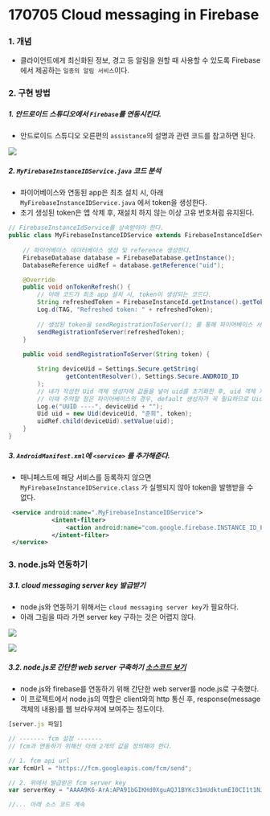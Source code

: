 # 170705 Cloud messaging in Firebase

### 1. 개념

- 클라이언트에게 최신화된 정보, 경고 등 알림을 원할 때 사용할 수 있도록 Firebase에서 제공하는 `일종의 알림 서비스`이다.



### 2. 구현 방법

##### 1. 안드로이드 스튜디오에서 `Firebase`를 연동시킨다.

- 안드로이드 스튜디오 오른편의 `assistance`의 설명과 관련 코드를 참고하면 된다.

![](https://ws2.sinaimg.cn/large/006tKfTcgy1fh9fpo9to4j31kw0zk1cn.jpg)



##### 2. `MyFirebaseInstanceIDService.java` 코드 분석

-  파이어베이스와 연동된 app은 최초 설치 시, 아래 `MyFirebaseInstanceIDService.java` 에서 token을 생성한다. 
-  초기 생성된 token은 앱 삭제 후, 재설치 하지 않는 이상 고유 번호처럼 유지된다. 

```java
// FirebaseInstanceIdService를 상속받아야 한다. 
public class MyFirebaseInstanceIDService extends FirebaseInstanceIdService {
	
  	// 파이어베이스 데이터베이스 생성 및 reference 생성한다. 
    FirebaseDatabase database = FirebaseDatabase.getInstance();
    DatabaseReference uidRef = database.getReference("uid");

    @Override
    public void onTokenRefresh() {
        // 아래 코드가 최초 app 설치 시, token이 생성되는 코드다.
        String refreshedToken = FirebaseInstanceId.getInstance().getToken();
        Log.d(TAG, "Refreshed token: " + refreshedToken);
      
        // 생성된 token을 sendRegistrationToServer(); 를 통해 파이어베이스 서버로 전송한다.
        sendRegistrationToServer(refreshedToken);
    }
  
    public void sendRegistrationToServer(String token) {

        String deviceUid = Settings.Secure.getString(
                getContentResolver(), Settings.Secure.ANDROID_ID
        );
      	// 내가 작성한 Uid 객체 생성자에 값들을 넣어 uid를 초기화한 후, uid 객체 자체를 파이어베이스 서버로 보낸다. 
      	// 이때 주의할 점은 파이어베이스의 경우, default 생성자가 꼭 필요하므로 Uid.class에 꼭 작성해준다.
        Log.e("UUID ----", deviceUid + "");
        Uid uid = new Uid(deviceUid, "준희", token);
        uidRef.child(deviceUid).setValue(uid);
    }
}
```



##### 3. `AndroidManifest.xml`에 `<service>` 를 추가해준다.

- 매니페스트에 해당 서비스를 등록하지 않으면 `MyFirebaseInstanceIDService.class` 가 실행되지 않아 token을 발행받을 수 없다.

```xml
 <service android:name=".MyFirebaseInstanceIDService">
            <intent-filter>
                <action android:name="com.google.firebase.INSTANCE_ID_EVENT" />
            </intent-filter>
 </service>
```



### 3. node.js와 연동하기

##### 3.1. cloud messaging server key 발급받기

- node.js와 연동하기 위해서는 `cloud messaging server key`가 필요하다.
- 아래 그림을 따라 가면 server key 구하는 것은 어렵지 않다.

![](https://ws2.sinaimg.cn/large/006tKfTcgy1fh9fqs9xdyj311y0lcwic.jpg)

![](https://ws2.sinaimg.cn/large/006tKfTcgy1fh9fr5ewwhj311y0lcwir.jpg)

##### 3.2. node.js로 간단한 web server 구축하기 [소스코드 보기](https://github.com/jhlee910609/FirebaseFcm/blob/master/nodejs/server.js)

- node.js와 firebase를 연동하기 위해 간단한 web server를 node.js로 구축했다.
- 이 프로젝트에서 node.js의 역할은 client와의 http 통신 후, response(message 객체의 내용)를 웹 브라우져에 보여주는 정도이다.

```javascript
[server.js 파일]

// ------- fcm 설정 -------
// fcm과 연동하기 위해선 아래 2개의 값을 정의해야 한다.

// 1. fcm api url
var fcmUrl = "https://fcm.googleapis.com/fcm/send"; 

// 2. 위에서 발급받은 fcm server key
var serverKey = "AAAA9K6-ArA:APA91bGIKHd0XguAQJ1BYKc31mUdktumEI0CI1t1NJhkBFxNO8Zp9ruHj7O5tLXqSVFWo7T5X9P848LrZdwlhwtwjBw0kiUxSAg69XBm8ym1O_kWkSc3ainkaTjtDpZaZyQSnmXJubST";

//... 아래 소스 코드 계속 

```

